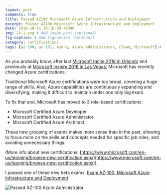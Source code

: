 ```yaml
---
layout: post
comments: true
title: Passed AZ100 Microsoft Azure Infrastructure and Deployment
excerpt: Passed AZ100 Microsoft Azure Infrastructure and Deployment
date: 2018-10-11 10:16:00 +0300
img: 24.1.png # Add image post (optional)
fig-caption: # Add figcaption (optional)
category: certifications
tags: [az-100, az-101, Azure, Azure Administrator, Cloud, Microsoft] # add tag
---
```


As you probably know, after last [Microsoft Ignite 2018 in Orlando](https://www.microsoft.com/en-us/ignite) and previously at [Microsoft Inspire 2018 in Las Vegas](https://partner.microsoft.com/en-ee/inspire/), Microsoft has recently changed Azure certifications.

Traditional Microsoft Azure certifications were too broad, covering a huge range of skills. Also, Azure capabilities are continuously expanding and diversifying, making it difficult to maintain under one only big exam.

To fix that end, Microsoft has moved to 3 role-based certifications:

* Microsoft Certified Azure Developer
* Microsoft Certified Azure Administrator
* Microsoft Certified Azure Architect

These new grouping of exams makes more sense than in the past, allowing to focus more on the skills and concepts needed for specific job roles, and avoiding unnecessary things.

(More info about new certifications: [https://www.microsoft.com/en-us/learning/browse-new-certification.aspx](https://www.microsoft.com/en-us/learning/browse-new-certification.aspx))


I passed one of these new beta exams: [Exam AZ-100: Microsoft Azure Infrastructure and Deployment](https://www.microsoft.com/en-us/learning/exam-az-100.aspx)

![Passed AZ-100 Azure Administrator]({{site.baseurl}}/assets/img/24.1.png)
